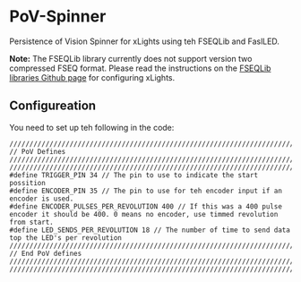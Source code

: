 # PoV-Spinner
Persistence of Vision Spinner for xLights using teh FSEQLib and FaslLED.

**Note:** The FSEQLib library currently does not support version two compressed FSEQ format. Please read the instructions on the [FSEQLib libraries Github page](https://github.com/ShaunPrice/FSEQLib) for configuring xLights.

## Configureation ##

You need to set up teh following in the code:
```
/////////////////////////////////////////////////////////////////////////////////////////////////////////
// PoV Defines //////////////////////////////////////////////////////////////////////////////////////////
/////////////////////////////////////////////////////////////////////////////////////////////////////////
#define TRIGGER_PIN 34 // The pin to use to indicate the start possition
#define ENCODER_PIN 35 // The pin to use for teh encoder input if an encoder is used.
#define ENCODER_PULSES_PER_REVOLUTION 400 // If this was a 400 pulse encoder it should be 400. 0 means no encoder, use timmed revolution from start.
#define LED_SENDS_PER_REVOLUTION 18 // The number of time to send data top the LED's per revolution 
/////////////////////////////////////////////////////////////////////////////////////////////////////////
// End PoV defines //////////////////////////////////////////////////////////////////////////////////////
/////////////////////////////////////////////////////////////////////////////////////////////////////////
```
